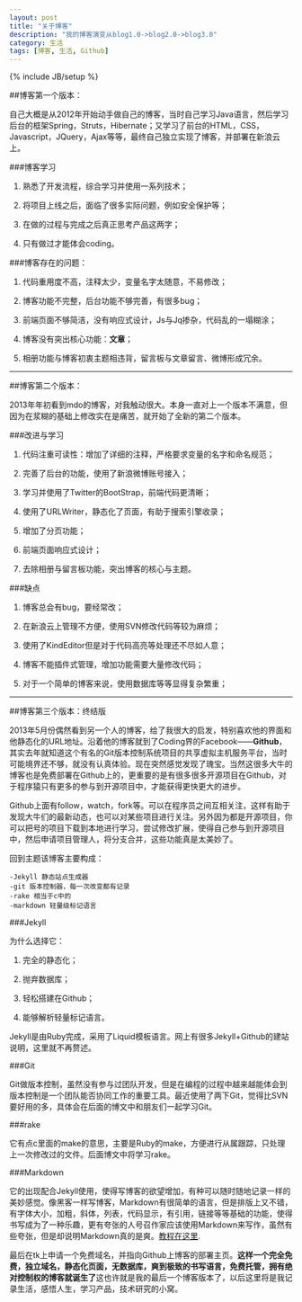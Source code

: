 ```yaml
---
layout: post
title: "关于博客"
description: "我的博客演变从blog1.0->blog2.0->blog3.0"
category: 生活
tags: [博客, 生活, Github]
---
```

{% include JB/setup %}

##博客第一个版本：

自己大概是从2012年开始动手做自己的博客，当时自己学习Java语言，然后学习后台的框架Spring，Struts，Hibernate；又学习了前台的HTML，CSS，Javascript，JQuery，Ajax等等，最终自己独立实现了博客，并部署在新浪云上。

###博客学习

1. 熟悉了开发流程，综合学习并使用一系列技术；

2. 将项目上线之后，面临了很多实际问题，例如安全保护等；

3. 在做的过程与完成之后真正思考产品这两字；

4. 只有做过才能体会coding。

###博客存在的问题：

1. 代码重用度不高，注释太少，变量名字太随意，不易修改；

2. 博客功能不完整，后台功能不够完善，有很多bug；

3. 前端页面不够简洁，没有响应式设计，Js与Jq掺杂，代码乱的一塌糊涂；

4. 博客没有突出核心功能：**文章**；

5. 相册功能与博客初衷主题相违背，留言板与文章留言、微博形成冗余。

***

##博客第二个版本：

2013年年初看到mdo的博客，对我触动很大。本身一直对上一个版本不满意，但因为在浆糊的基础上修改实在是痛苦，就开始了全新的第二个版本。

###改进与学习

1. 代码注重可读性：增加了详细的注释，严格要求变量的名字和命名规范；

2. 完善了后台的功能，使用了新浪微博账号接入；

3. 学习并使用了Twitter的BootStrap，前端代码更清晰；

4. 使用了URLWriter，静态化了页面，有助于搜索引擎收录；

5. 增加了分页功能；

6. 前端页面响应式设计；

7. 去除相册与留言板功能，突出博客的核心与主题。

###缺点

1. 博客总会有bug，要经常改；

2. 在新浪云上管理不方便，使用SVN修改代码等较为麻烦；

3. 使用了KindEditor但是对于代码高亮等处理还不尽如人意；

4. 博客不能插件式管理，增加功能需要大量修改代码；

5. 对于一个简单的博客来说，使用数据库等等显得复杂繁重；


***

##博客第三个版本：终结版

2013年5月份偶然看到另一个人的博客，给了我很大的启发，特别喜欢他的界面和他静态化的URL地址。沿着他的博客就到了Coding界的Facebook——**Github**， 其实去年就知道这个有名的Git版本控制系统项目的共享虚拟主机服务平台，当时可能境界还不够，就没有认真体验。现在突然感觉发现了瑰宝。当然这很多大牛的博客也是免费部署在Github上的，更重要的是有很多很多开源项目在Github，对于程序猿只有更多的参与到开源项目中，才能获得更快更大的进步。

Github上面有follow，watch，fork等。可以在程序员之间互相关注，这样有助于发现大牛们的最新动态，也可以对某些项目进行关注。另外因为都是开源项目，你可以把号的项目下载到本地进行学习，尝试修改扩展，使得自己参与到开源项目中，然后申请项目管理人，将分支合并，这些功能真是太美妙了。

回到主题该博客主要构成：

    -Jekyll 静态站点生成器
    -git 版本控制器，每一次改变都有记录
    -rake 相当于c中的
    -markdown 轻量级标记语言

###Jekyll

为什么选择它：

1. 完全的静态化；

2. 抛弃数据库；

3. 轻松搭建在Github；

4. 能够解析轻量标记语言。

Jekyll是由Ruby完成，采用了Liquid模板语言。网上有很多Jekyll+Github的建站说明，这里就不再赘述。

###Git

Git做版本控制，虽然没有参与过团队开发，但是在编程的过程中越来越能体会到版本控制是一个团队能否协同工作的重要工具。最近使用了两下Git，觉得比SVN要好用的多，具体会在后面的博文中和朋友们一起学习Git。

###rake

它有点c里面的make的意思，主要是Ruby的make，方便进行从属跟踪，只处理上一次修改过的文件。后面博文中将学习rake。

###Markdown

它的出现配合Jekyll使用，使得写博客的欲望增加，有种可以随时随地记录一样的美妙感觉。像黑客一样写博客，Markdown有很简单的语言，但是排版上又不错，有字体大小，加粗，斜体，列表，代码显示，有引用，链接等等基础的功能，使得书写成为了一种乐趣，更有夸张的人号召作家应该使用Markdown来写作，虽然有些夸张，但是却说明Markdown真的是爽。[教程在这里](http://wowubuntu.com/markdown/ "Markdown语法").

最后在tk上申请一个免费域名，并指向Github上博客的部署主页。**这样一个完全免费，独立域名，静态化页面，无数据库，爽到极致的书写语言，免费托管，拥有绝对控制权的博客就诞生了**这也许就是我的最后一个博客版本了，以后这里将是我记录生活，感悟人生，学习产品，技术研究的小窝。
